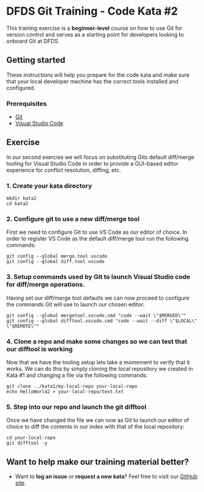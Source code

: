 DFDS Git Training - Code Kata #2
======================================

This training exercise is a **beginner-level** course on how to use Git for version control and serves as a starting point for developers looking to onboard Git at DFDS.


## Getting started

These instructions will help you prepare for the code kata and make sure that your local developer machine has the correct tools installed and configured.


### Prerequisites

* [Git](https://git-scm.com/downloads)
* [Visual Studio Code](https://code.visualstudio.com/download)


## Exercise

In our second exercise we will focus on substituting Gits default diff/merge tooling for Visual Studio Code in order to provide a GUI-based editor experience for conflict resolution, diffing, etc.


### 1. Create your kata directory
`mkdir kata2`<br/>
`cd kata2`


### 2. Configure git to use a new diff/merge tool
First we need to configure Git to use VS Code as our editor of choice. In order to register VS Code as the default diff/merge tool run the following commands:

```
git config --global merge.tool vscode
git config --global diff.tool vscode
```


### 3. Setup commands used by Git to launch Visual Studio code for diff/merge operations.
Having set our diff/merge tool defaults we can now proceed to configure the commands Git will use to launch our chosen editor:

```
git config --global mergetool.vscode.cmd "code --wait \"$MERGED\""
git config --global difftool.vscode.cmd "code --wait --diff \"$LOCAL\" \"$REMOTE\""
```


### 4. Clone a repo and make some changes so we can test that our difftool is working
Now that we have the tooling setup lets take a momement to verify that it works. We can do this by simply cloning the local repository we created in Kata #1 and changing a file via the following commands:

```
git clone ../kata1/my-local-repo your-local-repo
echo HelloWorld2 > your-local-repo/text.txt
```

### 5. Step into our repo and launch the git difftool
Once we have changed the file we can now as Git to launch our editor of choice to diff the contents in our index with that of the local repository:

```
cd your-local-repo
git difftool -y
```


## Want to help make our training material better?

 * Want to **log an issue** or **request a new kata**? Feel free to visit our [GitHub site](https://github.com/dfds/ded-dojo/issues).
